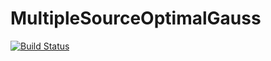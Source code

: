 # MultipleSourceOptimalGauss

[![Build Status](https://github.com/stephans3/MultipleSourceOptimalGauss.jl/actions/workflows/CI.yml/badge.svg?branch=main)](https://github.com/stephans3/MultipleSourceOptimalGauss.jl/actions/workflows/CI.yml?query=branch%3Amain)
